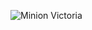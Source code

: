 ![Minion Victoria](https://www.google.com/search?q=minion&source=lnms&tbm=isch&sa=X&ved=2ahUKEwiYx9OAlvP2AhUdiJUCHcJcDBgQ_AUoAXoECAIQAw&cshid=1648826855398281&biw=1600&bih=732&dpr=1#imgrc=GfKZdyivOC-RBM&imgdii=f0Lx9GDN_MITuM)
